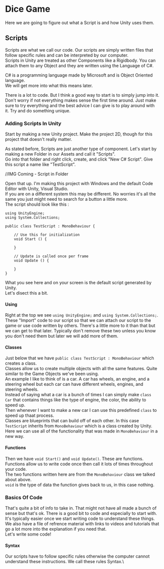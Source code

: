 # Dice Game

Here we are going to figure out what a Script is and how Unity uses them.

## Scripts

Scripts are what we call our code. Our scripts are simply written files that follow specific rules and can be interpreted by our computer.\
Scripts in Unity are treated as other Components like a Rigidbody. You can attach them to any Object and they are written using the Language of C#.

C# is a programming language made by Microsoft and is Object Oriented language.\
We will get more into what this means later.

There is a lot to code. But I think a good way to start is to simply jump into it. Don't worry if not everything makes sense the first time around. Just make sure to try everything and the best advice I can give is to play around with it. Try and do something unique.

### Adding Scripts In Unity

Start by making a new Unity project. Make the project 2D, though for this project that doesn't really matter.

As stated before, Scripts are just another type of component. Let's start by making a new Folder in our Assets and call it "Scripts".\
Go into that folder and right click, create, and click "New C# Script". Give this script a name like "TestScript". 

//IMG Coming - Script in Folder

Open that up. I'm making this project with Windows and the default Code Editor with Unity, Visual Studio.\
If you are on a different system this may be different. No worries it's all the same you just might need to search for a button a little more.\
The script should look like this :

```
using UnityEngine;
using System.Collections;

public class TestScript : MonoBehaviour {

	// Use this for initialization
	void Start () {
	
	}
	
	// Update is called once per frame
	void Update () {
	
	}
}
```

What you see here and on your screen is the default script generated by Unity.\
Let's disect this a bit.

#### Using

Right at the top we see `using UnityEngine;` and `using System.Collections;`. These "Import" code to our script so that we can attach our script to the game or use code written by others. There's a little more to it than that but we can get to that later. Typically don't remove these two unless you know you don't need them but later we will add more of them.

#### Classes

Just below that we have `public class TestScript : MonoBehaviour` which creates a class.\
Classes allow us to create multiple objects with all the same features. Quite similar to the Game Objects we've been using.\
An example I like to think of is a car. A car has wheels, an engine, and a steering wheel but each car can have different wheels, engines, and steering wheels.\
Instead of saying what a car is a bunch of times I can simply make `class Car` that contains things like the type of engine, the color, the ability to speed up.\
Then whenever I want to make a new car I can use this predefined `class` to speed up thaat process.\
Classes are blueprints that can build off of each other. In this case `TestScript` inherits from `MonoBehaviour` which is a class created by Unity.\
Here we can use all of the functionality that was made in `MonoBehaviour` in a new way.

#### Functions

Then we have `void Start()` and `void Update()`. These are functions. Functions allow us to write code once then call it lots of times throughout your code.\
The two functions written here are from the `MonoBehaviour` class we talked about above.\
`void` is the type of data the function gives back to us, in this case nothing.

### Basics Of Code

That's quite a bit of info to take in. That might not have all made a bunch of sense but that's ok. There is a good bit to code and especially to start with. It's typically easier once we start writing code to understand these things.\
We also have a file of refrence material with links to videos and tutorials that go a lot more into the explanation if you need that.\
Let's write some code!

#### Syntax

Our scripts have to follow specific rules otherwise the computer cannot understand these instructions. We call these rules Syntax.\
